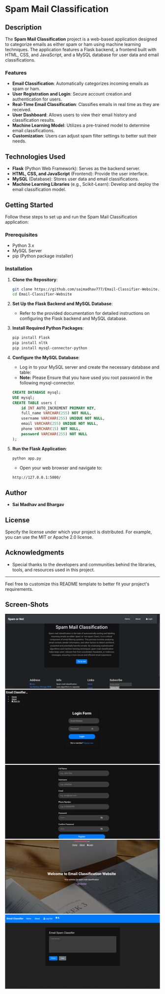 # Spam Mail Classification

## Description

The **Spam Mail Classification** project is a web-based application designed to categorize emails as either spam or ham using machine learning techniques. The application features a Flask backend, a frontend built with HTML, CSS, and JavaScript, and a MySQL database for user data and email classifications.

### Features

- **Email Classification**: Automatically categorizes incoming emails as spam or ham.
- **User Registration and Login**: Secure account creation and authentication for users.
- **Real-Time Email Classification**: Classifies emails in real time as they are received.
- **User Dashboard**: Allows users to view their email history and classification results.
- **Machine Learning Model**: Utilizes a pre-trained model to determine email classifications.
- **Customization**: Users can adjust spam filter settings to better suit their needs.

## Technologies Used

- **Flask** (Python Web Framework): Serves as the backend server.
- **HTML, CSS, and JavaScript** (Frontend): Provide the user interface.
- **MySQL** (Database): Stores user data and email classifications.
- **Machine Learning Libraries** (e.g., Scikit-Learn): Develop and deploy the email classification model.

## Getting Started

Follow these steps to set up and run the Spam Mail Classification application:

### Prerequisites

- Python 3.x
- MySQL Server
- pip (Python package installer)

### Installation

1. **Clone the Repository**:

   ```bash
   git clone https://github.com/saimadhav777/Email-Classifier-Website.git
   cd Email-Classifier-Website
   ```

2. **Set Up the Flask Backend and MySQL Database**:
   - Refer to the provided documentation for detailed instructions on configuring the Flask backend and MySQL database.

3. **Install Required Python Packages**:

   ```bash
   pip install Flask
   pip install nltk
   pip install mysql-connector-python
   ```

4. **Configure the MySQL Database**:
   - Log in to your MySQL server and create the necessary database and table:
   - **Note:** Please Ensure that you have used you root password in the following mysql-connector.

   ```sql
   CREATE DATABASE mysql;
   USE mysql;
   CREATE TABLE users (
       id INT AUTO_INCREMENT PRIMARY KEY,
       full_name VARCHAR(255) NOT NULL,
       username VARCHAR(255) UNIQUE NOT NULL,
       email VARCHAR(255) UNIQUE NOT NULL,
       phone VARCHAR(15) NOT NULL,
       password VARCHAR(255) NOT NULL
   );
   ```

5. **Run the Flask Application**:

   ```bash
   python app.py
   ```

   - Open your web browser and navigate to:

   ```bash
   http://127.0.0.1:5000/
   ```

## Author

- **Sai Madhav and Bhargav**

## License

Specify the license under which your project is distributed. For example, you can use the MIT or Apache 2.0 license.

## Acknowledgments

- Special thanks to the developers and communities behind the libraries, tools, and resources used in this project.

---

Feel free to customize this README template to better fit your project's requirements.

## Screen-Shots

![Home-Page](images/Home-page.png)
![Login-Page](images/Login-page.png)
![Register-Page](images/Register-page.png)
![About-section](images/About-section-1.png)
![Email-classifier](images/Email-classifier.png)
